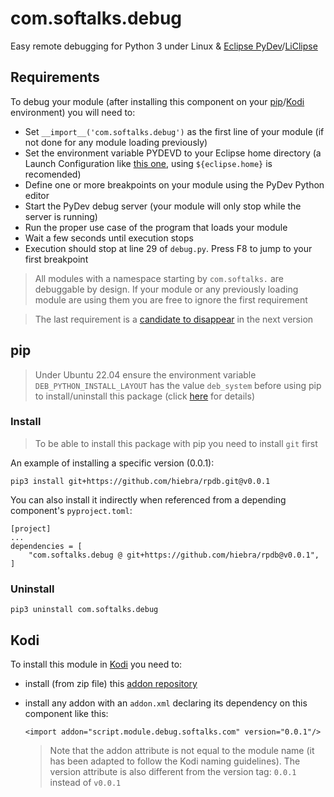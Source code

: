 # com.softalks.debug
Easy remote debugging for Python 3 under Linux & [Eclipse PyDev](https://www.pydev.org/)/[LiClipse](https://www.liclipse.com/)
## Requirements
To debug your module (after installing this component on your [pip](#pip)/[Kodi](#Kodi) environment) you will need to: 
* Set `__import__('com.softalks.debug')` as the first line of your module (if not done for any module loading previously)
* Set the environment variable PYDEVD to your Eclipse home directory (a Launch Configuration like [this one](https://github.com/hiebra/rt-kodi/blob/main/Kodi.launch), using `${eclipse.home}` is recomended)
* Define one or more breakpoints on your module using the PyDev Python editor
* Start the PyDev debug server (your module will only stop while the server is running)
* Run the proper use case of the program that loads your module
* Wait a few seconds until execution stops
* Execution should stop at line 29 of `debug.py`. Press F8 to jump to your first breakpoint
> All modules with a namespace starting by `com.softalks.` are debuggable by design. If your module or any previously loading module are using them you are free to ignore the first requirement

> The last requirement is a [candidate to disappear](https://github.com/hiebra/rpdb/issues/1) in the next version
## pip
> Under Ubuntu 22.04 ensure the environment variable `DEB_PYTHON_INSTALL_LAYOUT` has the value `deb_system` before using pip to install/uninstall this package (click [here](https://github.com/pypa/setuptools/issues/3269#issuecomment-1254507377) for details)
### Install
> To be able to install this package with pip you need to install `git` first

An example of installing a specific version (0.0.1):
```
pip3 install git+https://github.com/hiebra/rpdb.git@v0.0.1
```
You can also install it indirectly when referenced from a depending component's `pyproject.toml`:
```
[project]
...
dependencies = [
    "com.softalks.debug @ git+https://github.com/hiebra/rpdb@v0.0.1",
]
```
### Uninstall
```
pip3 uninstall com.softalks.debug
```
## Kodi
To install this module in [Kodi](https://kodi.tv/) you need to:
* install (from zip file) this [addon repository](https://github.com/hiebra/repository.github/releases/latest)
* install any addon with an `addon.xml` declaring its dependency on this component like this:

  ```
  <import addon="script.module.debug.softalks.com" version="0.0.1"/>
  ```
  > Note that the addon attribute is not equal to the module name (it has been adapted to follow the Kodi naming guidelines). The version attribute is also different from the version tag: `0.0.1` instead of `v0.0.1`

